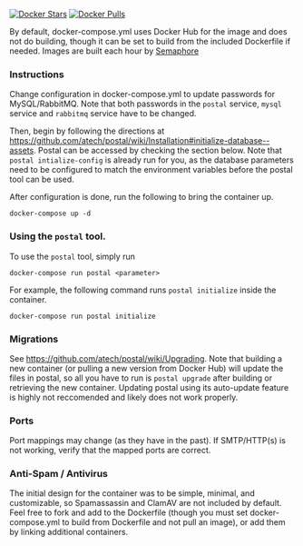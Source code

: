 [![Docker Stars](https://img.shields.io/docker/stars/catdeployed/postal.svg)](https://hub.docker.com/r/catdeployed/postal/) [![Docker Pulls](https://img.shields.io/docker/pulls/catdeployed/postal.svg)](https://hub.docker.com/r/catdeployed/postal/)

By default, docker-compose.yml uses Docker Hub for the image and does not do building, though it can be set to build from the included Dockerfile if needed. Images are built each hour by [Semaphore](https://semaphoreci.com/)

### Instructions
Change configuration in docker-compose.yml to update passwords for MySQL/RabbitMQ. Note that both passwords in the `postal` service, `mysql` service and `rabbitmq` service have to be changed.

Then, begin by following the directions at https://github.com/atech/postal/wiki/Installation#initialize-database--assets.
Postal can be accessed by checking the section below. Note that `postal intialize-config` is already run for you, as the database parameters need to be configured to match the environment variables before the postal tool can be used.

After configuration is done, run the following to bring the container up.
```
docker-compose up -d
```
### Using the `postal` tool.
To use the `postal` tool, simply run
```
docker-compose run postal <parameter>
```
For example, the following command runs `postal initialize` inside the container.
```
docker-compose run postal initialize
```

### Migrations
See https://github.com/atech/postal/wiki/Upgrading. Note that building a new container (or pulling a new version from Docker Hub) will update the files in postal, so all you have to run is `postal upgrade` after building or retrieving the new container. Updating postal using its auto-update feature is highly not reccomended and likely does not work properly.

### Ports
Port mappings may change (as they have in the past). If SMTP/HTTP(s) is not working, verify that the mapped ports are correct.

### Anti-Spam / Antivirus
The initial design for the container was to be simple, minimal, and customizable, so Spamassassin and ClamAV are not included by default. Feel free to fork and add to the Dockerfile (though you must set docker-compose.yml to build from Dockerfile and not pull an image), or add them by linking additional containers.
